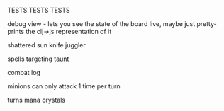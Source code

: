 TESTS TESTS TESTS

debug view - lets you see the state of the board live, maybe just pretty-prints the clj->js representation of it

shattered sun
knife juggler

spells
targeting
taunt


combat log

minions can only attack 1 time per turn


turns
mana crystals
